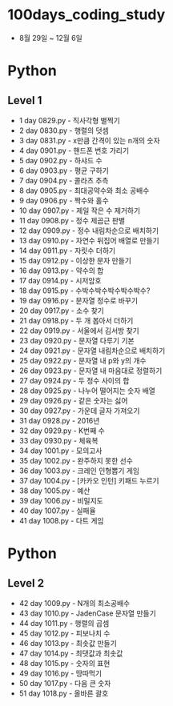 # 100days_coding_study
- 8월 29일 ~ 12월 6일

# Python
## Level 1
- 1 day 0829.py - 직사각형 별찍기
- 2 day 0830.py - 행렬의 덧셈
- 3 day 0831.py - x만큼 간격이 있는 n개의 숫자
- 4 day 0901.py - 핸드폰 번호 가리기
- 5 day 0902.py - 하샤드 수
- 6 day 0903.py - 평균 구하기
- 7 day 0904.py - 콜라츠 추측
- 8 day 0905.py - 최대공약수와 최소 공배수
- 9 day 0906.py - 짝수와 홀수
- 10 day 0907.py - 제일 작은 수 제거하기
- 11 day 0908.py - 정수 제곱근 판별
- 12 day 0909.py - 정수 내림차순으로 배치하기
- 13 day 0910.py - 자연수 뒤집어 배열로 만들기
- 14 day 0911.py - 자릿수 더하기
- 15 day 0912.py - 이상한 문자 만들기
- 16 day 0913.py - 약수의 합
- 17 day 0914.py - 시저암호
- 18 day 0915.py - 수박수박수박수박수박수?
- 19 day 0916.py - 문자열 정수로 바꾸기
- 20 day 0917.py - 소수 찾기
- 21 day 0918.py - 두 개 봅아서 더하기
- 22 day 0919.py - 서울에서 김서방 찾기
- 23 day 0920.py - 문자열 다루기 기본
- 24 day 0921.py - 문자열 내림차순으로 배치하기
- 25 day 0922.py - 문자열 내 p와 y의 개수
- 26 day 0923.py - 문자열 내 마음대로 정렬하기
- 27 day 0924.py - 두 정수 사이의 합
- 28 day 0925.py - 나누어 떨어지는 숫자 배열
- 29 day 0926.py - 같은 숫자는 싫어
- 30 day 0927.py - 가운데 글자 가져오기
- 31 day 0928.py - 2016년
- 32 day 0929.py - K번째 수
- 33 day 0930.py - 체육복
- 34 day 1001.py - 모의고사
- 35 day 1002.py - 완주하지 못한 선수
- 36 day 1003.py - 크레인 인형뽑기 게임
- 37 day 1004.py - [카카오 인턴] 키패드 누르기
- 38 day 1005.py - 예산
- 39 day 1006.py - 비밀지도
- 40 day 1007.py - 실패율
- 41 day 1008.py - 다트 게임

# Python
## Level 2
- 42 day 1009.py - N개의 최소공배수
- 43 day 1010.py - JadenCase 문자열 만들기
- 44 day 1011.py - 행렬의 곱셈
- 45 day 1012.py - 피보나치 수
- 46 day 1013.py - 최솟값 만들기
- 47 day 1014.py - 최댓값과 최솟값
- 48 day 1015.py - 숫자의 표현
- 49 day 1016.py - 땅따먹기
- 50 day 1017.py - 다음 큰 숫자
- 51 day 1018.py - 올바른 괄호